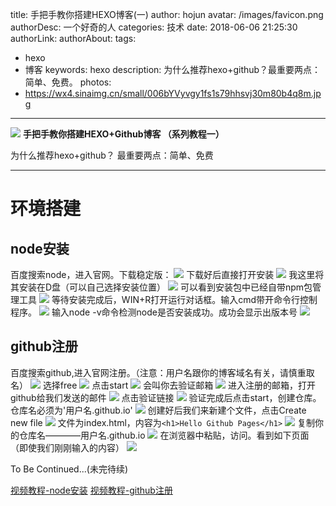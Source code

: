 title: 手把手教你搭建HEXO博客(一)
author: hojun
avatar: /images/favicon.png
authorDesc: 一个好奇的人
categories: 技术
date: 2018-06-06 21:25:30
authorLink:
authorAbout:
tags:
 - hexo
 - 博客
keywords: hexo
description: 为什么推荐hexo+github？最重要两点：简单、免费。
photos:
 - https://wx4.sinaimg.cn/small/006bYVyvgy1fs1s79hhsvj30m80b4q8m.jpg
---
![](https://wx4.sinaimg.cn/large/006bYVyvgy1fs1s79hhsvj30m80b4q8m.jpg)
**手把手教你搭建HEXO+Github博客 （系列教程一）**

为什么推荐hexo+github？
最重要两点：简单、免费

---

# **环境搭建**

## **node安装**
百度搜索node，进入官网。下载稳定版：
![](https://wx4.sinaimg.cn/large/006bYVyvgy1fs1rvim3yyj30zw0kagt7.jpg)
下载好后直接打开安装
![](https://wx1.sinaimg.cn/large/006bYVyvgy1fs1rvh8f6rj30em0be0tt.jpg)
我这里将其安装在D盘（可以自己选择安装位置）
![](https://wx1.sinaimg.cn/large/006bYVyvgy1fs1rvgj5k0j30el0bf3zk.jpg)
可以看到安装包中已经自带npm包管理工具
![](https://wx3.sinaimg.cn/large/006bYVyvgy1fs1rvfmn9xj30f90bvtc4.jpg)
等待安装完成后，WIN+R打开运行对话框。输入cmd带开命令行控制程序。
![](https://wx2.sinaimg.cn/large/006bYVyvgy1fs1rves8vkj30bv06aq3u.jpg)
输入node -v命令检测node是否安装成功。成功会显示出版本号
![](https://wx3.sinaimg.cn/large/006bYVyvgy1fs1rve73hcj30kg08iab9.jpg)

## **github注册**
百度搜索github,进入官网注册。（注意：用户名跟你的博客域名有关，请慎重取名）
![](https://wx1.sinaimg.cn/large/006bYVyvgy1fs1rvd5kwlj30zz0kh7cw.jpg)
选择free
![](https://wx2.sinaimg.cn/large/006bYVyvgy1fs1rvcd4eaj31080lcdmk.jpg)
点击start
![](https://wx1.sinaimg.cn/large/006bYVyvgy1fs1rvbif89j31080lcn40.jpg)
会叫你去验证邮箱
![](https://wx1.sinaimg.cn/large/006bYVyvgy1fs1rvaf8vmj31080lcjyi.jpg)
进入注册的邮箱，打开github给我们发送的邮件
![](https://wx3.sinaimg.cn/large/006bYVyvgy1fs1rv9m7mmj31080lcaps.jpg)
点击验证链接
![](https://wx2.sinaimg.cn/large/006bYVyvgy1fs1rv8prs5j31080lcws9.jpg)
验证完成后点击start，创建仓库。仓库名必须为'用户名.github.io'
![](https://wx2.sinaimg.cn/large/006bYVyvgy1fs1rv7sbcpj31080lcwkb.jpg)
创建好后我们来新建个文件，点击Create new file
![](https://wx2.sinaimg.cn/large/006bYVyvgy1fs1rv6xusfj31080lcwld.jpg)
文件为index.html，内容为`<h1>Hello Github Pages</h1>`
![](https://wx2.sinaimg.cn/large/006bYVyvgy1fs1rv5kzanj31080lc78n.jpg)
复制你的仓库名————用户名.github.io
![](https://wx1.sinaimg.cn/large/006bYVyvgy1fs1rv4whuij31080lcn2r.jpg)
在浏览器中粘贴，访问。看到如下页面（即使我们刚刚输入的内容）
![](https://wx4.sinaimg.cn/large/006bYVyvgy1fs1rv41mkfj31080lctb5.jpg)

To Be Continued...(未完待续)

[视频教程-node安装](http://baijiahao.baidu.com/builder/preview/s?id=1602530977416575713)
[视频教程-github注册](http://baijiahao.baidu.com/builder/preview/s?id=1602531629225885820)